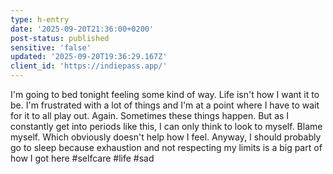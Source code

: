 ```yaml
---
type: h-entry
date: '2025-09-20T21:36:00+0200'
post-status: published
sensitive: 'false'
updated: '2025-09-20T19:36:29.167Z'
client_id: 'https://indiepass.app/'
---
```

I'm going to bed tonight feeling some kind of way. Life isn't how I want it to be. I'm frustrated with a lot of things and I'm at a point where I have to wait for it to all play out. Again. Sometimes these things happen. But as I constantly get into periods like this, I can only think to look to myself. Blame myself. Which obviously doesn't help how I feel. Anyway, I should probably go to sleep because exhaustion and not respecting my limits is a big part of how I got here
#selfcare #life #sad
